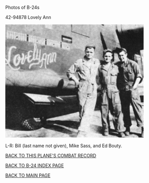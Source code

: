 
Photos of B-24s






 




42-94878 Lovely Ann  
  

![](42-94878.jpg)  

L-R: Bill (last name not given), Mike Sass, and Ed Bouty.  
  

[BACK TO THIS PLANE'S COMBAT RECORD](ValorToVictory/b24s/42-94878.md)  

[BACK TO B-24 INDEX PAGE](ValorToVictory/000b24s.md)  

[BACK TO MAIN PAGE](ValorToVictory/index.html)


